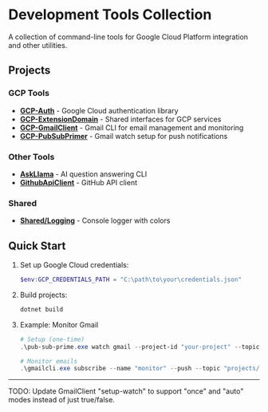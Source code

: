 # Development Tools Collection

A collection of command-line tools for Google Cloud Platform integration and other utilities.

## Projects

### GCP Tools
- **[GCP-Auth](./GCP-Auth/)** - Google Cloud authentication library
- **[GCP-ExtensionDomain](./GCP-ExtensionDomain/)** - Shared interfaces for GCP services
- **[GCP-GmailClient](./GCP-GmailClient/)** - Gmail CLI for email management and monitoring
- **[GCP-PubSubPrimer](./GCP-PubSubPrimer/)** - Gmail watch setup for push notifications

### Other Tools
- **[AskLlama](./AskLlama/)** - AI question answering CLI
- **[GithubApiClient](./GithubApiClient/)** - GitHub API client

### Shared
- **[Shared/Logging](./Shared/Logging/)** - Console logger with colors

## Quick Start

1. Set up Google Cloud credentials:
   ```powershell
   $env:GCP_CREDENTIALS_PATH = "C:\path\to\your\credentials.json"
   ```

2. Build projects:
   ```powershell
   dotnet build
   ```

3. Example: Monitor Gmail
   ```powershell
   # Setup (one-time)
   .\pub-sub-prime.exe watch gmail --project-id "your-project" --topic-id "gmail-notifications"
   
   # Monitor emails
   .\gmailcli.exe subscribe --name "monitor" --push --topic "projects/your-project/topics/gmail-notifications"
   ```

---

TODO: Update GmailClient "setup-watch" to support "once" and "auto" modes instead of just true/false.
